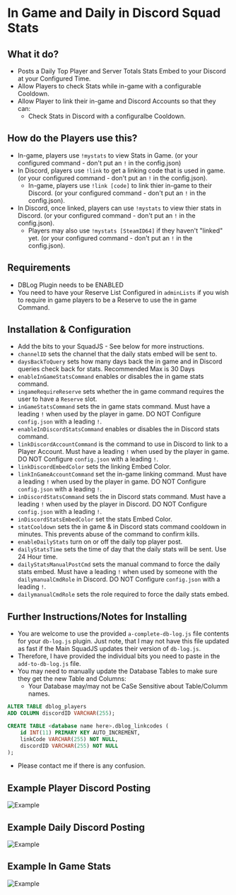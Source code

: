 # In Game and Daily in Discord Squad Stats

## What it do?
- Posts a Daily Top Player and Server Totals Stats Embed to your Discord at your Configured Time.
- Allow Players to check Stats while in-game with a configurable Cooldown.
- Allow Player to link their in-game and Discord Accounts so that they can:
    - Check Stats in Discord with a configuralbe Cooldown.

## How do the Players use this?
- In-game, players use `!mystats` to view Stats in Game. (or your configured command - don't put an `!` in the config.json)
- In Discord, players use `!link` to get a linking code that is used in game. (or your configured command - don't put an `!` in the config.json).
    - In-game, players use `!link [code]` to link thier in-game to their Discord. (or your configured command - don't put an `!` in the config.json).
- In Discord, once linked, players can use `!mystats` to view thier stats in Discord. (or your configured command - don't put an `!` in the config.json).
    - Players may also use `!mystats [SteamID64]` if they haven't "linked" yet. (or your configured command - don't put an `!` in the config.json).

## Requirements
- DBLog Plugin needs to be ENABLED
- You need to have your Reserve List Configured in `adminLists` if you wish to require in game players to be a Reserve to use the in game Command.

## Installation & Configuration
- Add the bits to your SquadJS - See below for more instructions.
- `channelID` sets the channel that the daily stats embed will be sent to.
- `daysBackToQuery` sets how many days back the in game and in Discord queries check back for stats. Recommended Max is 30 Days
- `enableInGameStatsCommand` enables or disables the in game stats command.
- `ingameRequireReserve` sets whether the in game command requires the user to have a `Reserve` slot.
- `inGameStatsCommand` sets the in game stats command. Must have a leading `!` when used by the player in game. DO NOT Configure `config.json` with a leading `!`.
- `enableInDiscordStatsCommand` enables or disables the in Discord stats command.
- `linkDiscordAccountCommand` is the command to use in Discord to link to a Player Account. Must have a leading `!` when used by the player in game. DO NOT Configure `config.json` with a leading `!`.
- `linkDiscordEmbedColor` sets the linking Embed Color.
- `linkInGameAccountCommand` set the in-game linking command. Must have a leading `!` when used by the player in game. DO NOT Configure `config.json` with a leading `!`.
- `inDiscordStatsCommand` sets the in Discord stats command. Must have a leading `!` when used by the player in Discord. DO NOT Configure `config.json` with a leading `!`.
- `inDiscordStatsEmbedColor` set the stats Embed Color.
- `statCooldown` sets the in game & in Discord stats command cooldown in minutes. This prevents abuse of the command to confirm kills.
- `enableDailyStats` turn on or off the daily top player post.
- `dailyStatsTime` sets the time of day that the daily stats will be sent. Use 24 Hour time.
- `dailyStatsManualPostCmd` sets the manual command to force the daily stats embed. Must have a leading `!` when used by someone with the `dailymanualCmdRole` in Discord. DO NOT Configure `config.json` with a leading `!`.
- `dailymanualCmdRole` sets the role required to force the daily stats embed.

## Further Instructions/Notes for Installing
- You are welcome to use the provided `a-complete-db-log.js` file contents for your `db-log.js` plugin. Just note, that I may not have this file updated as fast if the Main SquadJS updates their version of `db-log.js`.
- Therefore, I have provided the individual bits you need to paste in the `add-to-db-log.js` file.
- You may need to manually update the Database Tables to make sure they get the new Table and Columns:
    - Your Database may/may not be CaSe Sensitive about Table/Columm names.
```sql
ALTER TABLE dblog_players
ADD COLUMN discordID VARCHAR(255);
```
```sql
CREATE TABLE <database name here>.dblog_linkcodes (
    id INT(11) PRIMARY KEY AUTO_INCREMENT,
    linkCode VARCHAR(255) NOT NULL,
    discordID VARCHAR(255) NOT NULL
);
```
- Please contact me if there is any confusion.

## Example Player Discord Posting
![Example](https://raw.githubusercontent.com/IgnisAlienus/SquadJS-Player-Stats/master/example-player-discord.png)

## Example Daily Discord Posting
![Example](https://raw.githubusercontent.com/IgnisAlienus/SquadJS-Player-Stats/master/example-daily-discord.png)

## Example In Game Stats
![Example](https://raw.githubusercontent.com/IgnisAlienus/SquadJS-Player-Stats/master/example-ingame.png)